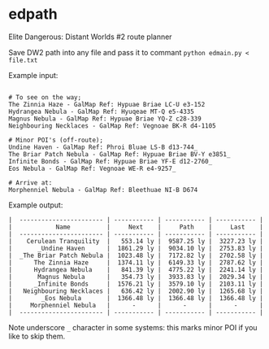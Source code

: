 # edpath
Elite Dangerous: Distant Worlds #2 route planner

Save DW2 path into any file and pass it to commant `python edmain.py < file.txt`

Example input:
```Cerulean Tranquility - GalMap Ref: Phroi Bluae QI-T e3-3454

# To see on the way;
The Zinnia Haze - GalMap Ref: Hypuae Briae LC-U e3-152
Hydrangea Nebula - GalMap Ref: Hyuqeae MT-Q e5-4335
Magnus Nebula - GalMap Ref: Hypuae Briae YQ-Z c28-339
Neighbouring Necklaces - GalMap Ref: Vegnoae BK-R d4-1105

# Minor POI's (off-route);
Undine Haven - GalMap Ref: Phroi Bluae LS-B d13-744_
The Briar Patch Nebula - GalMap Ref: Hypuae Briae BV-Y e3851_
Infinite Bonds - GalMap Ref: Hypuae Briae YF-E d12-2760_
Eos Nebula - GalMap Ref: Vegnoae WE-R e4-9257_

# Arrive at:
Morphenniel Nebula - GalMap Ref: Bleethuae NI-B D674
```

Example output:
```
|  ----------------------- | ----------- | ----------- | ----------- |
|            Name          |     Next    |     Path    |     Last    |
|  ----------------------- | ----------- | ----------- | ----------- |
|    Cerulean Tranquility  |   553.14 ly |  9587.25 ly |  3227.23 ly |
|       _Undine Haven      |  1861.29 ly |  9034.10 ly |  2753.83 ly |
|  _The Briar Patch Nebula |  1023.48 ly |  7172.82 ly |  2702.58 ly |
|      The Zinnia Haze     |  1374.11 ly |  6149.33 ly |  2787.62 ly |
|      Hydrangea Nebula    |   841.39 ly |  4775.22 ly |  2241.14 ly |
|       Magnus Nebula      |   354.73 ly |  3933.83 ly |  2029.34 ly |
|      _Infinite Bonds     |  1576.21 ly |  3579.10 ly |  2103.11 ly |
|   Neighbouring Necklaces |   636.42 ly |  2002.90 ly |  1265.68 ly |
|        _Eos Nebula       |  1366.48 ly |  1366.48 ly |  1366.48 ly |
|     Morphenniel Nebula   |      -      |      -      |      -      |
|  ----------------------- | ----------- | ----------- | ----------- |
```

Note underscore `_` character in some systems: this marks minor POI if you like to skip them.
